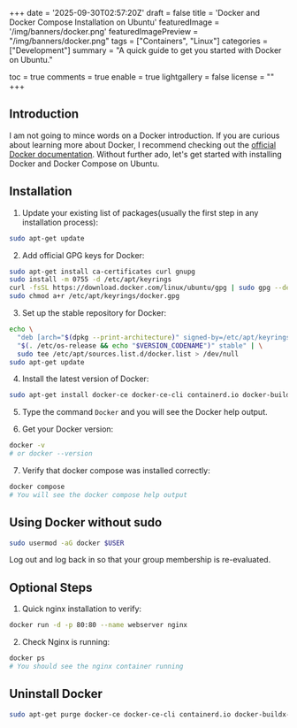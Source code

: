 +++
date = '2025-09-30T02:57:20Z'
draft = false
title = 'Docker and Docker Compose Installation on Ubuntu'
featuredImage = '/img/banners/docker.png'
featuredImagePreview = "/img/banners/docker.png"
tags = ["Containers", "Linux"]
categories = ["Development"]
summary = "A quick guide to get you started with Docker on Ubuntu."

toc = true
comments = true
  enable = true
lightgallery = false
license = ""
+++

## Introduction
I am not going to mince words on a Docker introduction. If you are curious about learning more about Docker, I recommend checking out the [official Docker documentation](https://docs.docker.com/get-started/).
Without further ado, let's get started with installing Docker and Docker Compose on Ubuntu.

## Installation

1. Update your existing list of packages(usually the first step in any installation process):
```bash
sudo apt-get update
```
2. Add official GPG keys for Docker:
```bash
sudo apt-get install ca-certificates curl gnupg
sudo install -m 0755 -d /etc/apt/keyrings
curl -fsSL https://download.docker.com/linux/ubuntu/gpg | sudo gpg --dearmor -o /etc/apt/keyrings/docker.gpg
sudo chmod a+r /etc/apt/keyrings/docker.gpg
```

3. Set up the stable repository for Docker:
```bash
echo \
  "deb [arch="$(dpkg --print-architecture)" signed-by=/etc/apt/keyrings/docker.gpg] https://download.docker.com/linux/ubuntu \
  "$(. /etc/os-release && echo "$VERSION_CODENAME")" stable" | \
  sudo tee /etc/apt/sources.list.d/docker.list > /dev/null
sudo apt-get update
```

4. Install the latest version of Docker:
```bash
sudo apt-get install docker-ce docker-ce-cli containerd.io docker-buildx-plugin docker-compose-plugin
```

5.  Type the command `Docker` and you will see the Docker help output.

6. Get your Docker version:
```bash
docker -v
# or docker --version
```

7. Verify that docker compose was installed correctly:
```bash
docker compose
# You will see the docker compose help output
```

## Using Docker without sudo
```bash
sudo usermod -aG docker $USER
```
Log out and log back in so that your group membership is re-evaluated.

## Optional Steps
1. Quick nginx installation to verify:
```bash
docker run -d -p 80:80 --name webserver nginx
```
2. Check Nginx is running:
```bash
docker ps
# You should see the nginx container running
```

## Uninstall Docker
```bash
sudo apt-get purge docker-ce docker-ce-cli containerd.io docker-buildx-plugin docker-compose-plugin docker-ce-rootless-extras
```
